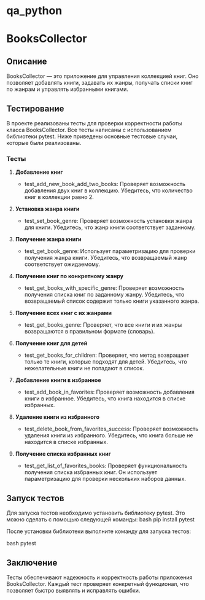 # qa_python
# BooksCollector

## Описание

BooksCollector — это приложение для управления коллекцией книг. Оно позволяет добавлять книги, задавать их жанры, получать списки книг по жанрам и управлять избранными книгами.

## Тестирование

В проекте реализованы тесты для проверки корректности работы класса BooksCollector. Все тесты написаны с использованием библиотеки pytest. Ниже приведены основные тестовые случаи, которые были реализованы.

### Тесты

1. **Добавление книг**
   - test_add_new_book_add_two_books: Проверяет возможность добавления двух книг в коллекцию. Убедитесь, что количество книг в коллекции равно 2.

2. **Установка жанра книги**
   - test_set_book_genre: Проверяет возможность установки жанра для книги. Убедитесь, что жанр книги соответствует заданному.

3. **Получение жанра книги**
   - test_get_book_genre: Использует параметризацию для проверки получения жанра книги. Убедитесь, что возвращаемый жанр соответствует ожидаемому.

4. **Получение книг по конкретному жанру**
   - test_get_books_with_specific_genre: Проверяет возможность получения списка книг по заданному жанру. Убедитесь, что возвращаемый список содержит только книги указанного жанра.

5. **Получение всех книг с их жанрами**
   - test_get_books_genre: Проверяет, что все книги и их жанры возвращаются в правильном формате (словарь).

6. **Получение книг для детей**
   - test_get_books_for_children: Проверяет, что метод возвращает только те книги, которые подходят для детей. Убедитесь, что нежелательные книги не попадают в список.

7. **Добавление книги в избранное**
   - test_add_book_in_favorites: Проверяет возможность добавления книги в избранное. Убедитесь, что книга находится в списке избранных.

8. **Удаление книги из избранного**
   - test_delete_book_from_favorites_success: Проверяет возможность удаления книги из избранного. Убедитесь, что книга больше не находится в списке избранных.
9. **Получение списка избранных книг**
   - test_get_list_of_favorites_books: Проверяет функциональность получения списка избранных книг. Он использует параметризацию для проверки нескольких наборов данных.

## Запуск тестов

Для запуска тестов необходимо установить библиотеку pytest. Это можно сделать с помощью следующей команды:
bash
pip install pytest

После установки библиотеки выполните команду для запуска тестов:

bash
pytest

## Заключение

Тесты обеспечивают надежность и корректность работы приложения BooksCollector. Каждый тест проверяет конкретный функционал, что позволяет быстро выявлять и исправлять ошибки.
